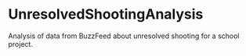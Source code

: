 # UnresolvedShootingAnalysis
Analysis of data from BuzzFeed about unresolved shooting for a school project.
